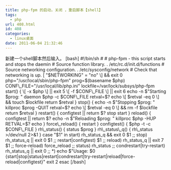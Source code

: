 ```yaml
---
title: php-fpm 的启动，关闭 ，重启脚本【shell】
tags:
  - php
url: 408.html
id: 408
categories:
  - linux桌面
date: 2011-06-04 21:32:46
---
```


新建一个shell脚本然后输入。 \[bash\] #!/bin/sh # # php-fpm - this script starts and stops the daemin # Source function library. . /etc/rc.d/init.d/functions # Source networking configuration. . /etc/sysconfig/network # Check that networking is up. \[ "$NETWORKING" = "no" \] && exit 0 php="/usr/local/sbin/php-fpm" prog=$(basename $php) CONF\_FILE="/usr/local/lib/php.ini" lockfile=/var/lock/subsys/php-fpm start() { \[ -x $php \] || exit 5 \[ -f $CONF\_FILE \] || exit 6 echo -n $"Starting $prog: " daemon $php -c $CONF\_FILE retval=$? echo \[ $retval -eq 0 \] && touch $lockfile return $retval } stop() { echo -n $"Stopping $prog: " killproc $prog -QUIT retval=$? echo \[ $retval -eq 0 \] && rm -f $lockfile return $retval } restart() { configtest || return $? stop start } reload() { configtest || return $? echo -n $"Reloading $prog: " killproc $php -HUP RETVAL=$? echo } force\_reload() { restart } configtest() { $php -t -c $CONF\_FILE } rh\_status() { status $prog } rh\_status\_q() { rh\_status >/dev/null 2>&1 } case "$1" in start) rh\_status\_q && exit 0 $1 ;; stop) rh\_status\_q || exit 0 $1 ;; restart|configtest) $1 ;; reload) rh\_status\_q || exit 7 $1 ;; force-reload) force\_reload ;; status) rh\_status ;; condrestart|try-restart) rh\_status_q || exit 0 ;; *) echo $"Usage: $0 {start|stop|status|restart|condrestart|try-restart|reload|force-reload|configtest}" exit 2 esac \[/bash\]